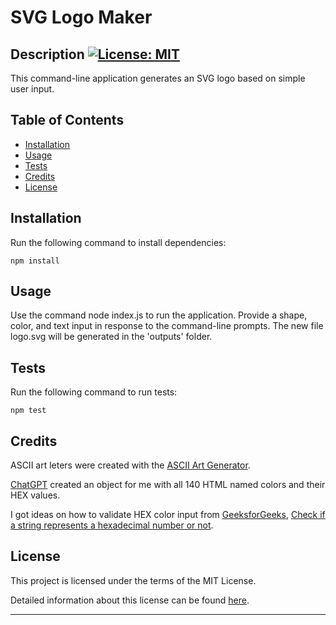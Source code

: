 # SVG Logo Maker

## Description [![License: MIT](https://img.shields.io/badge/License-MIT-yellow.svg)](https://opensource.org/licenses/MIT)

This command-line application generates an SVG logo based on simple user input.


## Table of Contents
  
* [Installation](#installation)
* [Usage](#usage)
* [Tests](#tests)
* [Credits](#credits)
* [License](#license)


## Installation

Run the following command to install dependencies:

```
npm install
```


## Usage 

Use the command node index.js to run the application. Provide a shape, color, and text input in response to the command-line prompts. The new file logo.svg will be generated in the 'outputs' folder.


## Tests

Run the following command to run tests:

```
npm test
```


## Credits

ASCII art leters were created with the [ASCII Art Generator](https://ascii.mastervb.net/text_to_ascii.php).

[ChatGPT](https://chat.openai.com/) created an object for me with all 140 HTML named colors and their HEX values.

I got ideas on how to validate HEX color input from [GeeksforGeeks](https://www.geeksforgeeks.org/), [Check if a string represents a hexadecimal number or not](https://www.geeksforgeeks.org/check-if-a-string-represents-a-hexadecimal-number-or-not/#).


## License

This project is licensed under the terms of the MIT License.

Detailed information about this license can be found [here](https://choosealicense.com/licenses/mit/).

---
